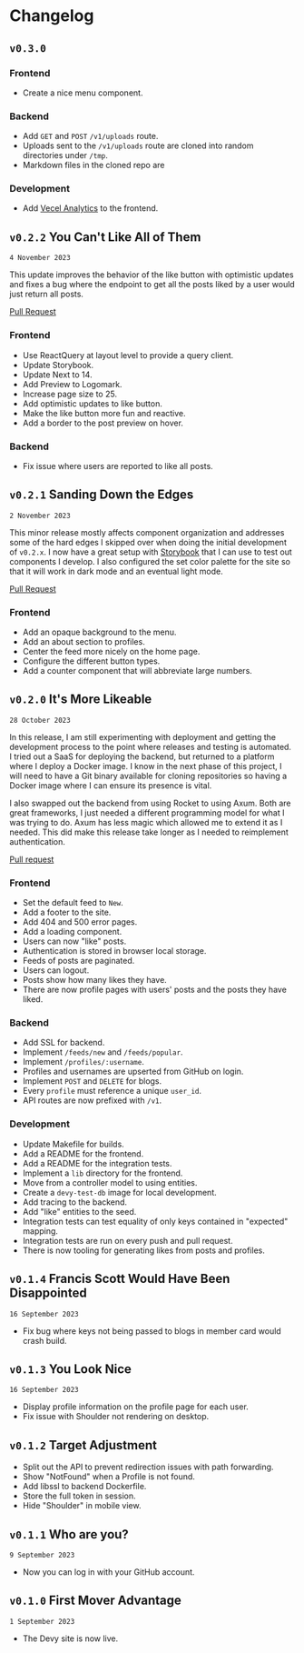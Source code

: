 # Changelog

## `v0.3.0` 

### Frontend

- Create a nice menu component.

### Backend

- Add `GET` and `POST` `/v1/uploads` route.
- Uploads sent to the `/v1/uploads` route are cloned into random directories under `/tmp`.
- Markdown files in the cloned repo are 

### Development

- Add [Vecel Analytics](https://vercel.com/analytics) to the frontend.

## `v0.2.2` You Can't Like All of Them

`4 November 2023`

This update improves the behavior of the like button with optimistic updates
and fixes a bug where the endpoint to get all the posts liked by a user would
just return all posts.

[Pull Request](https://github.com/t-eckert/devy/pull/10)

### Frontend

-   Use ReactQuery at layout level to provide a query client.
-   Update Storybook.
-   Update Next to 14.
-   Add Preview to Logomark.
-   Increase page size to 25.
-   Add optimistic updates to like button.
-   Make the like button more fun and reactive.
-   Add a border to the post preview on hover.

### Backend

-   Fix issue where users are reported to like all posts.

## `v0.2.1` Sanding Down the Edges

`2 November 2023`

This minor release mostly affects component organization and addresses some of the hard edges I skipped over when doing the initial development of `v0.2.x`.
I now have a great setup with [Storybook](https://storybook.js.org/) that I can use to test out components I develop. I also configured the set color palette
for the site so that it will work in dark mode and an eventual light mode.

[Pull Request](https://github.com/t-eckert/devy/pull/9)

### Frontend

- Add an opaque background to the menu.
- Add an about section to profiles.
- Center the feed more nicely on the home page.
- Configure the different button types.
- Add a counter component that will abbreviate large numbers.

## `v0.2.0` It's More Likeable

`28 October 2023`

In this release, I am still experimenting with deployment and getting the development process to the point where releases and testing is automated.
I tried out a SaaS for deploying the backend, but returned to a platform where I deploy a Docker image. I know in the next phase of this project, I will
need to have a Git binary available for cloning repositories so having a Docker image where I can ensure its presence is vital.

I also swapped out the backend from using Rocket to using Axum. Both are great frameworks, I just needed a different programming model for what I was
trying to do. Axum has less magic which allowed me to extend it as I needed. This did make this release take longer as I needed to reimplement authentication.

[Pull request](https://github.com/t-eckert/devy/pull/8)

### Frontend

- Set the default feed to `New`.
- Add a footer to the site.
- Add 404 and 500 error pages.
- Add a loading component.
- Users can now "like" posts.
- Authentication is stored in browser local storage.
- Feeds of posts are paginated.
- Users can logout.
- Posts show how many likes they have.
- There are now profile pages with users' posts and the posts they have liked.

### Backend

- Add SSL for backend.
- Implement `/feeds/new` and `/feeds/popular`.
- Implement `/profiles/:username`.
- Profiles and usernames are upserted from GitHub on login.
- Implement `POST` and `DELETE` for blogs.
- Every `profile` must reference a unique `user_id`.
- API routes are now prefixed with `/v1`.

### Development

- Update Makefile for builds.
- Add a README for the frontend.
- Add a README for the integration tests.
- Implement a `lib` directory for the frontend.
- Move from a controller model to using entities.
- Create a `devy-test-db` image for local development.
- Add tracing to the backend.
- Add "like" entities to the seed.
- Integration tests can test equality of only keys contained in "expected" mapping.
- Integration tests are run on every push and pull request.
- There is now tooling for generating likes from posts and profiles.

## `v0.1.4` Francis Scott Would Have Been Disappointed

`16 September 2023`

- Fix bug where keys not being passed to blogs in member card would crash build.

## `v0.1.3` You Look Nice

`16 September 2023`

- Display profile information on the profile page for each user.
- Fix issue with Shoulder not rendering on desktop.

## `v0.1.2` Target Adjustment

- Split out the API to prevent redirection issues with path forwarding.
- Show "NotFound" when a Profile is not found.
- Add libssl to backend Dockerfile.
- Store the full token in session.
- Hide "Shoulder" in mobile view.

## `v0.1.1` Who are you?

`9 September 2023`

- Now you can log in with your GitHub account.

## `v0.1.0` First Mover Advantage

`1 September 2023`

- The Devy site is now live.
